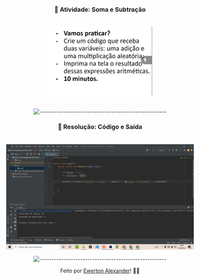 <div align="center">
 
 ### 🧾 Atividade: Soma e Subtração<br><br>

<img src="https://github.com/Ewertonalex/Disciplina-Tecnologias-para-BackEnd-main/blob/main/aula3/Soma%20e%20Subtra%C3%A7%C3%A3o/Atividade%20Soma%20e%20Subtra%C3%A7%C3%A3o%20aula%2003.jpg" width=280>

![-----------------------------------------------------](https://raw.githubusercontent.com/andreasbm/readme/master/assets/lines/rainbow.png)

 ### 🧾 Resolução: Código e Saída<br><br>

<img src="https://github.com/Ewertonalex/Disciplina-Tecnologias-para-BackEnd-main/blob/main/aula3/Soma%20e%20Subtra%C3%A7%C3%A3o/Resolu%C3%A7%C3%A3o%20Soma%20e%20Subtra%C3%A7%C3%A3o%20aula%2003.jpg">


![-----------------------------------------------------](https://raw.githubusercontent.com/andreasbm/readme/master/assets/lines/rainbow.png)


  
  Feito por <a href="https://www.linkedin.com/in/ewerton-alexander-780869232/" target="_blank">Ewerton Alexander</a>!
    <g-emoji class="g-emoji" alias="wave" fallback-src="https://github.githubassets.com/images/icons/emoji/unicode/1f44b.png">👨‍🚀</g-emoji><br>
  
  </div>

